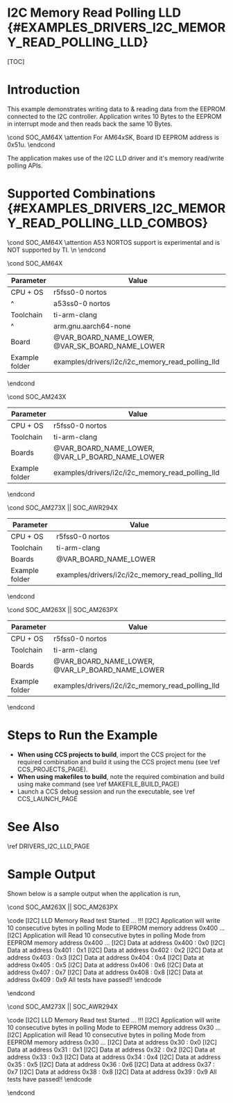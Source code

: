 # I2C Memory Read Polling LLD {#EXAMPLES_DRIVERS_I2C_MEMORY_READ_POLLING_LLD}

[TOC]

# Introduction

This example demonstrates writing data to & reading data from the EEPROM
connected to the I2C controller.
Application writes 10 Bytes to the EEPROM in interrupt mode and then reads
back the same 10 Bytes.

\cond SOC_AM64X
\attention For AM64xSK, Board ID EEPROM address is 0x51u.
\endcond

The application makes use of the I2C LLD driver and it's memory read/write
polling APIs.

# Supported Combinations {#EXAMPLES_DRIVERS_I2C_MEMORY_READ_POLLING_LLD_COMBOS}

\cond SOC_AM64X
\attention A53 NORTOS support is experimental and is NOT supported by TI. \n
\endcond

\cond SOC_AM64X

 Parameter      | Value
 ---------------|-----------
 CPU + OS       | r5fss0-0 nortos
 ^              | a53ss0-0 nortos
 Toolchain      | ti-arm-clang
 ^              | arm.gnu.aarch64-none
 Board          | @VAR_BOARD_NAME_LOWER, @VAR_SK_BOARD_NAME_LOWER
 Example folder | examples/drivers/i2c/i2c_memory_read_polling_lld

\endcond

\cond SOC_AM243X

 Parameter      | Value
 ---------------|-----------
 CPU + OS       | r5fss0-0 nortos
 Toolchain      | ti-arm-clang
 Boards         | @VAR_BOARD_NAME_LOWER, @VAR_LP_BOARD_NAME_LOWER
 Example folder | examples/drivers/i2c/i2c_memory_read_polling_lld

\endcond

\cond SOC_AM273X || SOC_AWR294X

 Parameter      | Value
 ---------------|-----------
 CPU + OS       | r5fss0-0 nortos
 Toolchain      | ti-arm-clang
 Boards         | @VAR_BOARD_NAME_LOWER
 Example folder | examples/drivers/i2c/i2c_memory_read_polling_lld

\endcond

\cond SOC_AM263X || SOC_AM263PX

 Parameter      | Value
 ---------------|-----------
 CPU + OS       | r5fss0-0 nortos
 Toolchain      | ti-arm-clang
 Boards         | @VAR_BOARD_NAME_LOWER, @VAR_LP_BOARD_NAME_LOWER
 Example folder | examples/drivers/i2c/i2c_memory_read_polling_lld

\endcond

# Steps to Run the Example

- **When using CCS projects to build**, import the CCS project for the required combination
  and build it using the CCS project menu (see \ref CCS_PROJECTS_PAGE).
- **When using makefiles to build**, note the required combination and build using
  make command (see \ref MAKEFILE_BUILD_PAGE)
- Launch a CCS debug session and run the executable, see \ref CCS_LAUNCH_PAGE

# See Also

\ref DRIVERS_I2C_LLD_PAGE

# Sample Output

Shown below is a sample output when the application is run,

\cond SOC_AM263X || SOC_AM263PX

\code
[I2C] LLD Memory Read test Started ... !!!
[I2C] Application will write 10 consecutive bytes in polling Mode to EEPROM memory address 0x400 ...
[I2C] Application will Read 10 consecutive bytes in polling Mode from EEPROM memory address 0x400 ...
[I2C] Data at address 0x400 : 0x0
[I2C] Data at address 0x401 : 0x1
[I2C] Data at address 0x402 : 0x2
[I2C] Data at address 0x403 : 0x3
[I2C] Data at address 0x404 : 0x4
[I2C] Data at address 0x405 : 0x5
[I2C] Data at address 0x406 : 0x6
[I2C] Data at address 0x407 : 0x7
[I2C] Data at address 0x408 : 0x8
[I2C] Data at address 0x409 : 0x9
All tests have passed!!
\endcode

\endcond

\cond SOC_AM273X || SOC_AWR294X

\code
[I2C] LLD Memory Read test Started ... !!!
[I2C] Application will write 10 consecutive bytes in polling Mode to EEPROM memory address 0x30 ...
[I2C] Application will Read 10 consecutive bytes in polling Mode from EEPROM memory address 0x30 ...
[I2C] Data at address 0x30 : 0x0
[I2C] Data at address 0x31 : 0x1
[I2C] Data at address 0x32 : 0x2
[I2C] Data at address 0x33 : 0x3
[I2C] Data at address 0x34 : 0x4
[I2C] Data at address 0x35 : 0x5
[I2C] Data at address 0x36 : 0x6
[I2C] Data at address 0x37 : 0x7
[I2C] Data at address 0x38 : 0x8
[I2C] Data at address 0x39 : 0x9
All tests have passed!!
\endcode

\endcond

